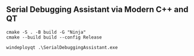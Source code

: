 ## Serial Debugging Assistant via Modern C++ and QT

```shell
cmake -S . -B build -G "Ninja"
cmake --build build --config Release

windeployqt .\SerialDebuggingAssistant.exe

```
